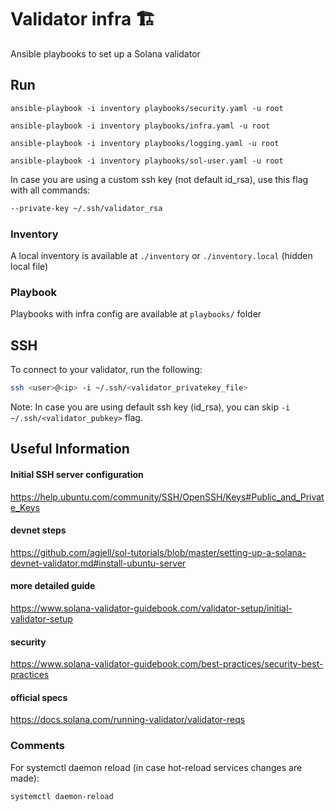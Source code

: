 # Validator infra 🏗

Ansible playbooks to set up a Solana validator

## Run

```
ansible-playbook -i inventory playbooks/security.yaml -u root
```

```
ansible-playbook -i inventory playbooks/infra.yaml -u root
```

```
ansible-playbook -i inventory playbooks/logging.yaml -u root
```

```
ansible-playbook -i inventory playbooks/sol-user.yaml -u root
```

In case you are using a custom ssh key (not default id_rsa), use this flag with all commands:

```bash
--private-key ~/.ssh/validator_rsa
```

### Inventory

A local inventory is available at `./inventory` or `./inventory.local` (hidden local file)

### Playbook

Playbooks with infra config are available at `playbooks/` folder

## SSH

To connect to your validator, run the following:

```bash
ssh <user>@<ip> -i ~/.ssh/<validator_privatekey_file>
```

Note: In case you are using default ssh key (id_rsa), you can skip `-i ~/.ssh/<validator_pubkey>` flag.

## Useful Information

#### Initial SSH server configuration

https://help.ubuntu.com/community/SSH/OpenSSH/Keys#Public_and_Private_Keys

#### devnet steps

https://github.com/agjell/sol-tutorials/blob/master/setting-up-a-solana-devnet-validator.md#install-ubuntu-server

#### more detailed guide

https://www.solana-validator-guidebook.com/validator-setup/initial-validator-setup

#### security

https://www.solana-validator-guidebook.com/best-practices/security-best-practices

#### official specs

https://docs.solana.com/running-validator/validator-reqs

### Comments

For systemctl daemon reload (in case hot-reload services changes are made):

```
systemctl daemon-reload
```

